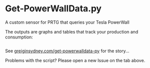 # Get-PowerWallData.py
A custom sensor for PRTG that queries your Tesla PowerWall

The outputs are graphs and tables that track your production and consumption:

<Image goes here>

See [greiginsydney.com/get-powerwalldata-py](https://greiginsydney.com/get-powerwalldata-py) for the story...

Problems with the script? Please open a new Issue on the tab above.
